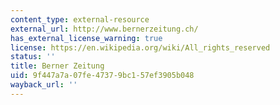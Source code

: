 ```yaml
---
content_type: external-resource
external_url: http://www.bernerzeitung.ch/
has_external_license_warning: true
license: https://en.wikipedia.org/wiki/All_rights_reserved
status: ''
title: Berner Zeitung
uid: 9f447a7a-07fe-4737-9bc1-57ef3905b048
wayback_url: ''
---
```

